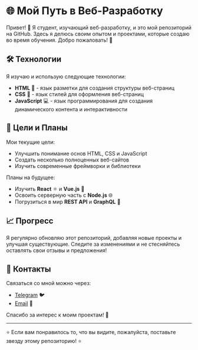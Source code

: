 # 🌐 Мой Путь в Веб-Разработку

Привет! 👋 Я студент, изучающий веб-разработку, и это мой репозиторий на GitHub. Здесь я делюсь своим опытом и проектами, которые создаю во время обучения. Добро пожаловать! 🎉

## 🛠️ Технологии

Я изучаю и использую следующие технологии:

- **HTML** 🌟 - язык разметки для создания структуры веб-страниц
- **CSS** 🎨 - язык стилей для оформления веб-страниц
- **JavaScript** 💻 - язык программирования для создания динамического контента и интерактивности



## 🌱 Цели и Планы

Мои текущие цели:

- Улучшить понимание основ HTML, CSS и JavaScript
- Создать несколько полноценных веб-сайтов
- Изучить современные фреймворки и библиотеки

Планы на будущее:

- Изучить **React** ⚛️ и **Vue.js** 🖖
- Освоить серверную часть с **Node.js** 🌐
- Погрузиться в мир **REST API** и **GraphQL** 🔗

## 📈 Прогресс

Я регулярно обновляю этот репозиторий, добавляя новые проекты и улучшая существующие. Следите за изменениями и не стесняйтесь оставлять свои отзывы и предложения!

## 🤝 Контакты

Связаться со мной можно через:


- [Telegram](https://t.me/Slogk5) 🐦
- [Email](mailto:sloganloh69@gmail.com) 📧

Спасибо за интерес к моим проектам! 🚀


---

⭐️ Если вам понравилось то, что вы видите, пожалуйста, поставьте звезду этому репозиторию! ⭐️


